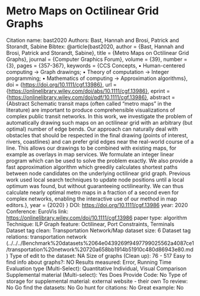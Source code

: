 # Metro Maps on Octilinear Grid Graphs

Citation name: bast2020
Authors: Bast, Hannah and Brosi, Patrick and Storandt, Sabine
Bibtex: @article{bast2020,
author = {Bast, Hannah and Brosi, Patrick and Storandt, Sabine},
title = {Metro Maps on Octilinear Grid Graphs},
journal = {Computer Graphics Forum},
volume = {39},
number = {3},
pages = {357-367},
keywords = {CCS Concepts, • Human-centered computing → Graph drawings; • Theory of computation → Integer programming; • Mathematics of computing → Approximation algorithms},
doi = {https://doi.org/10.1111/cgf.13986},
url = {https://onlinelibrary.wiley.com/doi/abs/10.1111/cgf.13986},
eprint = {https://onlinelibrary.wiley.com/doi/pdf/10.1111/cgf.13986},
abstract = {Abstract Schematic transit maps (often called “metro maps” in the literature) are important to produce comprehensible visualizations of complex public transit networks. In this work, we investigate the problem of automatically drawing such maps on an octilinear grid with an arbitrary (but optimal) number of edge bends. Our approach can naturally deal with obstacles that should be respected in the final drawing (points of interest, rivers, coastlines) and can prefer grid edges near the real-world course of a line. This allows our drawings to be combined with existing maps, for example as overlays in map services. We formulate an integer linear program which can be used to solve the problem exactly. We also provide a fast approximation algorithm which greedily calculates shortest paths between node candidates on the underlying octilinear grid graph. Previous work used local search techniques to update node positions until a local optimum was found, but without guaranteeing octilinearity. We can thus calculate nearly optimal metro maps in a fraction of a second even for complex networks, enabling the interactive use of our method in map editors.},
year = {2020}
}
DOI: https://doi.org/10.1111/cgf.13986
year: 2020
Conference: EuroVis
link: https://onlinelibrary.wiley.com/doi/10.1111/cgf.13986
paper type: algorithm
Technique: ILP
Graph feature: Octilinear, Port Constraints, Terminals
Dataset tag clean: Transportation Network/Map
dataset size: 6
Dataset tag relations: transportation network (../../../Benchmark%20datasets%2064e0439269f9497799025562a4087ce1/transportation%20network%20720a658bb1914b51910c480d86943e80.md)
Type of edit to the dataset: NA
Size of graphs (Clean up): 76 - 517
Easy to find info about graphs?: NO
Results measured: Error, Running Time
Evaluation type (Multi-Select): Quantitative Individual, Visual Comparison
Supplemental material (Multi-select): Yes
Does Provide Code: No
Type of storage for supplemental material: external website - their own
To review: No
Go find the datasets: No
Go hunt for citations: No
Great example: No